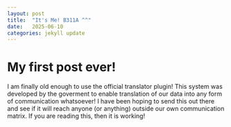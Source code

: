 ```yaml
---
layout: post
title:  "It's Me! B311A ^^"
date:   2025-06-10
categories: jekyll update
---
```

# My first post ever!
I am finally old enough to use the official translator plugin! This system was developed by the goverment to enable translation of our data into any form of communication whatsoever! I have been hoping to send this out there and see if it will reach anyone (or anything) outside our own communication matrix. If you are reading this, then it is working!